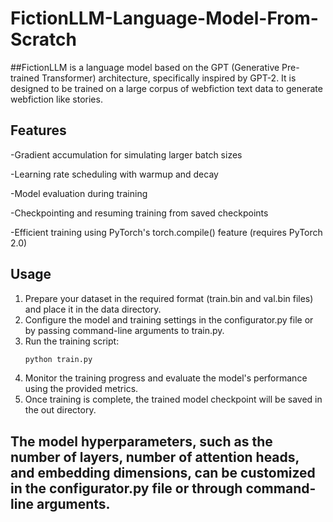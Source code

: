 # FictionLLM-Language-Model-From-Scratch

##FictionLLM is a language model based on the GPT (Generative Pre-trained Transformer) architecture, specifically inspired by GPT-2. It is designed to be trained on a large corpus of webfiction text data to generate webfiction like stories.

## Features

-Gradient accumulation for simulating larger batch sizes

-Learning rate scheduling with warmup and decay

-Model evaluation during training

-Checkpointing and resuming training from saved checkpoints

-Efficient training using PyTorch's torch.compile() feature (requires PyTorch 2.0)

## Usage

1. Prepare your dataset in the required format (train.bin and val.bin files) and place it in the data directory.
2. Configure the model and training settings in the configurator.py file or by passing command-line arguments to train.py.
3. Run the training script:
    ```bash
    python train.py
    ```
4. Monitor the training progress and evaluate the model's performance using the provided metrics.  
5. Once training is complete, the trained model checkpoint will be saved in the out directory.


## The model hyperparameters, such as the number of layers, number of attention heads, and embedding dimensions, can be customized in the configurator.py file or through command-line arguments.
